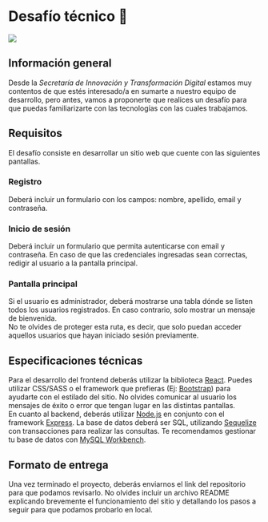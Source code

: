# Desafío técnico 🚀

<img src="./assets/repository-header.jpg">

## Información general

Desde la _Secretaría de Innovación y Transformación Digital_ estamos muy contentos de que estés interesado/a en sumarte a nuestro equipo de desarrollo, pero antes, vamos a proponerte que realices un desafío para que puedas familiarizarte con las tecnologías con las cuales trabajamos.

## Requisitos

El desafío consiste en desarrollar un sitio web que cuente con las siguientes pantallas.

### Registro

Deberá incluir un formulario con los campos: nombre, apellido, email y contraseña.

### Inicio de sesión

Deberá incluir un formulario que permita autenticarse con email y contraseña. En caso de que las credenciales ingresadas sean correctas, redigir al usuario a la pantalla principal.

### Pantalla principal

Si el usuario es administrador, deberá mostrarse una tabla dónde se listen todos los usuarios registrados.
En caso contrario, solo mostrar un mensaje de bienvenida.  
No te olvides de proteger esta ruta, es decir, que solo puedan acceder aquellos usuarios que hayan iniciado sesión previamente.

## Especificaciones técnicas
Para el desarrollo del frontend deberás utilizar la biblioteca [React](https://reactjs.org). Puedes utilizar CSS/SASS o el framework que prefieras (Ej: [Bootstrap](https://react-bootstrap.github.io/)) para ayudarte con el estilado del sitio. No olvides comunicar al usuario los mensajes de éxito o error que tengan lugar en las distintas pantallas.   
En cuanto al backend, deberás utilizar [Node.js](https://nodejs.org/) en conjunto con el framework [Express](https://expressjs.com). La base de datos deberá ser SQL, utilizando [Sequelize](https://sequelize.org) con transacciones para realizar las consultas.
Te recomendamos gestionar tu base de datos con [MySQL Workbench](https://www.mysql.com/products/workbench/).

## Formato de entrega

Una vez terminado el proyecto, deberás enviarnos el link del repositorio para que podamos revisarlo. No olvides incluir un archivo README explicando brevemente el funcionamiento del sitio y detallando los pasos a seguir para que podamos probarlo en local.